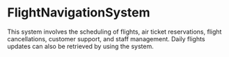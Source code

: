 # FlightNavigationSystem
This system involves the scheduling of flights, air ticket reservations, flight cancellations, customer support, and staff management. Daily flights updates can also be retrieved by using the system.
